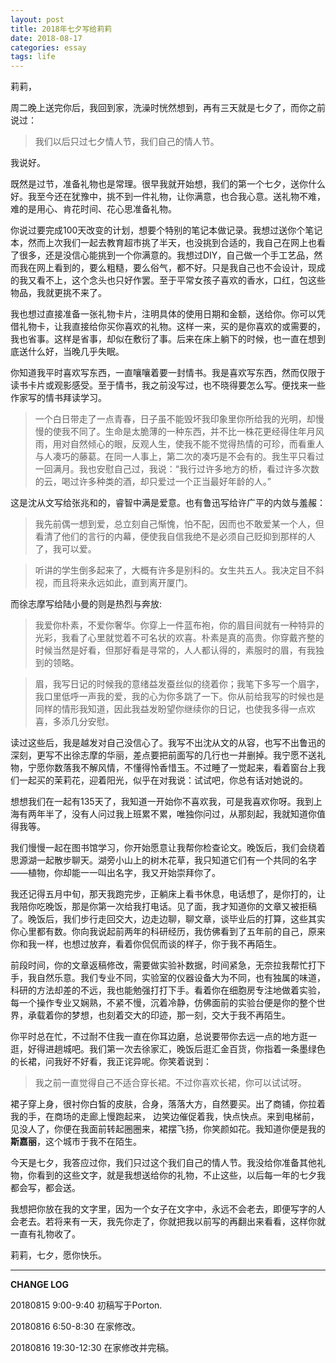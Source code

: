 ```yaml
---
layout: post
title: 2018年七夕写给莉莉
date: 2018-08-17
categories: essay
tags: life
---
```



莉莉，
 
周二晚上送完你后，我回到家，洗澡时恍然想到，再有三天就是七夕了，而你之前说过：

> 我们以后只过七夕情人节，我们自己的情人节。

我说好。

既然是过节，准备礼物也是常理。很早我就开始想，我们的第一个七夕，送你什么好。我至今还在犹豫中，挑不到一件礼物，让你满意，也合我心意。送礼物不难，难的是用心、肯花时间、花心思准备礼物。
 
你说过要完成100天改变的计划，想要个特别的笔记本做记录。我想过送你个笔记本，然而上次我们一起去教育超市挑了半天，也没挑到合适的，我自己在网上也看了很多，还是没信心能挑到一个你满意的。我想过DIY，自己做一个手工艺品，然而我在网上看到的，要么粗糙，要么俗气，都不好。只是我自己也不会设计，现成的我又看不上，这个念头也只好作罢。至于平常女孩子喜欢的香水，口红，包这些物品，我就更挑不来了。

我也想过直接准备一张礼物卡片，注明具体的使用日期和金额，送给你。你可以凭借礼物卡，让我直接给你买你喜欢的礼物。这样一来，买的是你喜欢的或需要的，我也省事。这样是省事，却似在敷衍了事。后来在床上躺下的时候，也一直在想到底送什么好，当晚几乎失眠。

 
你知道我平时喜欢写东西，一直嚷嚷着要一封情书。我是喜欢写东西，然而仅限于读书卡片或观影感受。至于情书，我之前没写过，也不晓得要怎么写。便找来一些作家写的情书拜读学习。

> 一个白日带走了一点青春，日子虽不能毁坏我印象里你所给我的光明，却慢慢的使我不同了。生命是太脆薄的一种东西，并不比一株花更经得住年月风雨，用对自然倾心的眼，反观人生，使我不能不觉得热情的可珍，而看重人与人凑巧的藤葛。在同一人事上，第二次的凑巧是不会有的。我生平只看过一回满月。我也安慰自己过，我说：“我行过许多地方的桥，看过许多次数的云，喝过许多种类的酒，却只爱过一个正当最好年龄的人。”

这是沈从文写给张兆和的，睿智中满是爱意。也有鲁迅写给许广平的内敛与羞赧：

> 我先前偶一想到爱，总立刻自己惭愧，怕不配，因而也不敢爱某一个人，但看清了他们的言行的内幕，便使我自信我绝不是必须自己贬抑到那样的人了，我可以爱。

> 听讲的学生倒多起来了，大概有许多是别科的。女生共五人。我决定目不斜视，而且将来永远如此，直到离开厦门。

而徐志摩写给陆小曼的则是热烈与奔放:

> 我爱你朴素，不爱你奢华。你穿上一件蓝布袍，你的眉目间就有一种特异的光彩，我看了心里就觉着不可名状的欢喜。朴素是真的高贵。你穿戴齐整的时候当然是好看，但那好看是寻常的，人人都认得的，素服时的眉，有我独到的领略。

> 眉，我写日记的时候我的意绪益发蚕丝似的绕着你；我笔下多写一个眉字，我口里低呼一声我的爱，我的心为你多跳了一下。你从前给我写的时候也是同样的情形我知道，因此我益发盼望你继续你的日记，也使我多得一点欢喜，多添几分安慰。

读过这些后，我是越发对自己没信心了。我写不出沈从文的从容，也写不出鲁迅的深刻，更写不出徐志摩的华丽，差点要把前面写的几行也一并删掉。我宁愿不送礼物，宁愿你数落我不解风情，不懂得怜香惜玉。不过睡了一觉起来，看着窗台上我们一起买的茉莉花，迎着阳光，似乎在对我说：试试吧，你总有话对她说的。

想想我们在一起有135天了，我知道一开始你不喜欢我，可是我喜欢你呀。我到上海有两年半了，没有人问过我上班累不累，唯独你问过，从那刻起，我就知道你值得我等。

我们慢慢一起在图书馆学习，你开始愿意让我帮你检查论文。晚饭后，我们会绕着思源湖一起散步聊天。湖旁小山上的树木花草，我只知道它们有一个共同的名字——植物，你却能一一叫出名字，我又开始崇拜你了。

我还记得五月中旬，那天我跑完步，正躺床上看书休息，电话想了，是你打的，让我陪你吃晚饭，那是你第一次给我打电话。见了面，我才知道你的文章又被拒稿了。晚饭后，我们步行走回交大，边走边聊，聊文章，谈毕业后的打算，这些其实你心里都有数。你向我说起前两年的科研经历，我仿佛看到了五年前的自己，原来你和我一样，也想过放弃，看着你侃侃而谈的样子，你于我不再陌生。

前段时间，你的文章返稿修改，需要做实验补数据，时间紧急，无奈拉我帮忙打下手，我自然乐意。我们专业不同，实验室的仪器设备大为不同，也有独属的味道，科研的方法却差的不远，我也能勉强打打下手。看着你在细胞房专注地做着实验，每一个操作专业又娴熟，不紧不慢，沉着冷静，仿佛面前的实验台便是你的整个世界，承载着你的梦想，也刻着交大的印迹，那一刻，交大于我不再陌生。 

你平时总在忙，不过耐不住我一直在你耳边磨，总说要带你去远一点的地方逛一逛，好得进趟城吧。我们第一次去徐家汇，晚饭后逛汇金百货，你指着一条墨绿色的长裙，问我好不好看，我正诧异呢。你笑着说到：

> 我之前一直觉得自己不适合穿长裙。不过你喜欢长裙，你可以试试呀。

裙子穿上身，很衬你白皙的皮肤，合身，落落大方，自然要买。出了商铺，你拉着我的手，在商场的走廊上慢跑起来， 边笑边催促着我，快点快点。来到电梯前，见没人了，你便在我面前转起圈圈来，裙摆飞扬，你笑颜如花。我知道你便是我的**斯嘉丽**，这个城市于我不在陌生。
 
今天是七夕，我答应过你，我们只过这个我们自己的情人节。我没给你准备其他礼物，你看到的这些文字，就是我想送给你的礼物，不止这些，以后每一年的七夕我都会写，都会送。

我想把你放在我的文字里，因为一个女子在文字中，永远不会老去，即便写字的人会老去。若将来有一天，我先你走了，你就把我以前写的再翻出来看看，这样你就一直有礼物收了。
 
 
莉莉，七夕，愿你快乐。


----------


**CHANGE LOG**  

20180815 9:00-9:40 初稿写于Porton.

20180816 6:50-8:30 在家修改。

20180816 19:30-12:30 在家修改并完稿。
